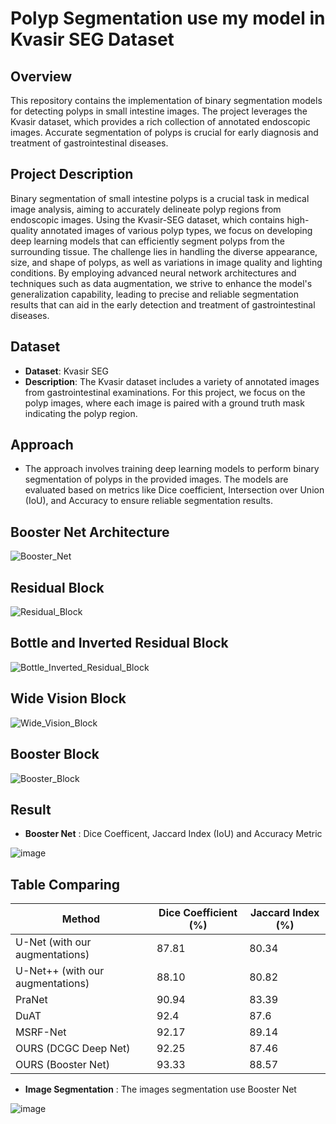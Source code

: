 # Polyp Segmentation use my model in Kvasir SEG Dataset
## Overview
This repository contains the implementation of binary segmentation models for detecting polyps in small intestine images. The project leverages the Kvasir dataset, which provides a rich collection of annotated endoscopic images. Accurate segmentation of polyps is crucial for early diagnosis and treatment of gastrointestinal diseases.

## Project Description 
Binary segmentation of small intestine polyps is a crucial task in medical image analysis, aiming to accurately delineate polyp regions from endoscopic images. Using the Kvasir-SEG dataset, which contains high-quality annotated images of various polyp types, we focus on developing deep learning models that can efficiently segment polyps from the surrounding tissue. The challenge lies in handling the diverse appearance, size, and shape of polyps, as well as variations in image quality and lighting conditions. By employing advanced neural network architectures and techniques such as data augmentation, we strive to enhance the model's generalization capability, leading to precise and reliable segmentation results that can aid in the early detection and treatment of gastrointestinal diseases.

## Dataset
- **Dataset**: Kvasir SEG
- **Description**: The Kvasir dataset includes a variety of annotated images from gastrointestinal examinations. For this project, we focus on the polyp images, where each image is paired with a ground truth mask indicating the polyp region.

## Approach
- The approach involves training deep learning models to perform binary segmentation of polyps in the provided images. The models are evaluated based on metrics like Dice coefficient, Intersection over Union (IoU), and Accuracy to ensure reliable segmentation results.

## Booster Net Architecture

![Booster_Net](https://github.com/user-attachments/assets/408301a9-e29e-43de-ab98-ac1f69e191b0)

## Residual Block

![Residual_Block](https://github.com/user-attachments/assets/190be075-ba6e-41b1-8146-bf246f5c57d6)


## Bottle and Inverted Residual Block

![Bottle_Inverted_Residual_Block](https://github.com/user-attachments/assets/a770b534-b0bd-4843-89d5-9829020b1e0e)


## Wide Vision Block

![Wide_Vision_Block](https://github.com/user-attachments/assets/5de2867a-11ff-4c62-8cdc-62dae308e580)

## Booster Block

![Booster_Block](https://github.com/user-attachments/assets/44dcd9c5-2b7b-447a-820e-2890adb17e1d)

## Result
- **Booster Net** : Dice Coefficent, Jaccard Index (IoU) and Accuracy Metric

![image](https://github.com/user-attachments/assets/b757c5e6-d571-42ed-8615-a809f212151b)

## Table Comparing 

| Method | Dice Coefficient (%) | Jaccard Index (%) |
|----------|----------|----------|
| U-Net (with our augmentations) | 87.81 | 80.34 |
| U-Net++ (with our augmentations) | 88.10 | 80.82 |
| PraNet | 90.94 | 83.39 |
| DuAT | 92.4 | 87.6 |
| MSRF-Net | 92.17 | 89.14 |
| OURS (DCGC Deep Net) | 92.25 | 87.46 |
| OURS (Booster Net) | 93.33 | 88.57 |

- **Image Segmentation** : The images segmentation use Booster Net

![image](https://github.com/user-attachments/assets/5c42411a-c6da-430f-87e4-f56750c79640)
